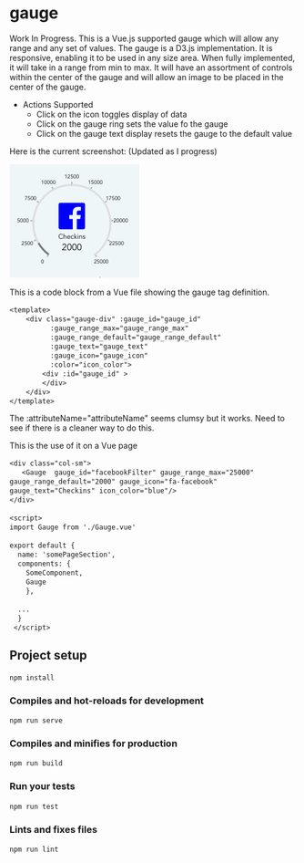 # gauge

Work In Progress. This is a Vue.js supported gauge which will allow any range and any set of values. The gauge is a D3.js implementation. It is responsive, enabling it to be used in any size area. When fully implemented, it will take in a range from min to max. It will have an assortment of controls within the center of the gauge and will allow an image to be placed in the center of the gauge. 

* Actions Supported
  * Click on the icon toggles display of data
  * Click on the gauge ring sets the value fo the gauge
  * Click on the gauge text display resets the gauge to the default value
  
Here is the current screenshot: (Updated as I progress)

![alt text](gauge.png)

This is a code block from a Vue file showing the gauge tag definition. 
```
<template>
    <div class="gauge-div" :gauge_id="gauge_id" 
          :gauge_range_max="gauge_range_max"
          :gauge_range_default="gauge_range_default"
          :gauge_text="gauge_text"
          :gauge_icon="gauge_icon"
          :color="icon_color">
        <div :id="gauge_id" >
        </div>
    </div>
</template>
```
The :attributeName="attributeName" seems clumsy but it works. Need to see if there is a cleaner way to do this.

This is the use of it on a Vue page
```
<div class="col-sm">   
   <Gauge  gauge_id="facebookFilter" gauge_range_max="25000" gauge_range_default="2000" gauge_icon="fa-facebook"    gauge_text="Checkins" icon_color="blue"/>
</div>

<script>
import Gauge from './Gauge.vue'

export default {
  name: 'somePageSection',
  components: {
    SomeComponent,
    Gauge
    },

  ...
  }
 </script> 

```



## Project setup
```
npm install
```

### Compiles and hot-reloads for development
```
npm run serve
```

### Compiles and minifies for production
```
npm run build
```

### Run your tests
```
npm run test
```

### Lints and fixes files
```
npm run lint
```
